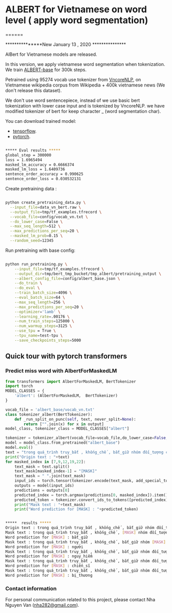 # ALBERT for Vietnamese on word level ( apply word segmentation)
======

***************New January 13 , 2020 ***************

AlBert for Vietnamese models are released.

In this version, we apply vietnamese word segmentation when tokenization. We train [ALBERT-base](https://github.com/google-research/ALBERT) for 300k steps.

Petrained using  95274 vocab use tokenizer from [VncoreNLP](https://github.com/vncorenlp/VnCoreNLP), on Vietnamese wikipedia corpus from Wikipedia + 400k vietnamese news (We don't release this dataset).

We don't use word sentencepiece, instead of we use basic bert tokenization with lower case input and is tokenized by VncoreNLP. we have modified tokenizer of bert for keep character _ (word segmentation char).

You can download trained model:
- [tensorflow](https://vs-insai-storage.s3-ap-southeast-1.amazonaws.com/albert/tf/albert_base.zip).
- [pytorch](https://vs-insai-storage.s3-ap-southeast-1.amazonaws.com/albert/pytorch/albert_base.zip).

``` bash

***** Eval results *****
global_step = 300000
loss = 1.6965494
masked_lm_accuracy = 0.6666374
masked_lm_loss = 1.6409736
sentence_order_accuracy = 0.990625
sentence_order_loss = 0.030532131

```

Create pretraining data :

``` bash

python create_pretraining_data.py \
  --input_file=data_vn_bert.raw \
  --output_file=tmp/tf_examples.tfrecord \
  --vocab_file=config/vocab_vn.txt \
  --do_lower_case=False \
  --max_seq_length=512 \
  --max_predictions_per_seq=20 \
  --masked_lm_prob=0.15 \
  --random_seed=12345

```

Run pretraining with base config:

``` bash

python run_pretraining.py \
    --input_file=tmp/tf_examples.tfrecord \
    --output_dir=tmp/bert_tmp_bucket/tmp_albert/pretraining_output \
    --albert_config_file=config/albert_base.json \
    --do_train \
    --do_eval \
    --train_batch_size=4096 \
    --eval_batch_size=64 \
    --max_seq_length=256 \
    --max_predictions_per_seq=20 \
    --optimizer='lamb' \
    --learning_rate=.00176 \
    --num_train_steps=125000 \
    --num_warmup_steps=3125 \
    --use_tpu = True \
    --tpu_name=test-tpu \
    --save_checkpoints_steps=5000

```
## Quick tour with pytorch transformers
### Predict miss word  with AlbertForMaskedLM
```python
from transformers import AlbertForMaskedLM, BertTokenizer
import torch
MODEL_CLASSES = {
    'albert': (AlbertForMaskedLM,  BertTokenizer)
}

vocab_file = 'albert_base/vocab_vn.txt'
class tokenizer_albert(BertTokenizer):
    def _run_split_on_punc(self, text, never_split=None):
        return ["".join(x) for x in output]
model_class, tokenizer_class = MODEL_CLASSES["albert"]

tokenizer = tokenizer_albert(vocab_file=vocab_file,do_lower_case=False,max_len=256)
model = model_class.from_pretrained("albert_base")
model.eval()
text = "trong quá_trình truy_bắt , khống_chế , bắt_giữ nhóm đối_tượng chống_đối đặc_biệt nguy_hiểm nêu trên , 3 cán_bộ , chiến_sĩ công_an đã hy_sinh ."
print("Origin text : "+text)
for masked_index in [7,9,12,19,22]:
    text_mask = text.split()
    text_mask[masked_index-1] = "[MASK]"
    text_mask = " ".join(text_mask)
    input_ids = torch.tensor(tokenizer.encode(text_mask, add_special_tokens=True)).unsqueeze(0)
    outputs = model(input_ids)
    predictions = outputs[0]
    predicted_index = torch.argmax(predictions[0, masked_index]).item()
    predicted_token = tokenizer.convert_ids_to_tokens([predicted_index])[0]
    print("Mask text : "+text_mask)
    print("Word prediction for [MASK] : "+predicted_token)

```
``` bash

*****  results *****
Origin text : trong quá_trình truy_bắt , khống_chế , bắt_giữ nhóm đối_tượng chống_đối đặc_biệt nguy_hiểm nêu trên , 3 cán_bộ , chiến_sĩ công_an đã hy_sinh .
Mask text : trong quá_trình truy_bắt , khống_chế , [MASK] nhóm đối_tượng chống_đối đặc_biệt nguy_hiểm nêu trên , 3 cán_bộ , chiến_sĩ công_an đã hy_sinh .
Word prediction for [MASK] : bắt_giữ
Mask text : trong quá_trình truy_bắt , khống_chế , bắt_giữ nhóm [MASK] chống_đối đặc_biệt nguy_hiểm nêu trên , 3 cán_bộ , chiến_sĩ công_an đã hy_sinh .
Word prediction for [MASK] : người
Mask text : trong quá_trình truy_bắt , khống_chế , bắt_giữ nhóm đối_tượng chống_đối đặc_biệt [MASK] nêu trên , 3 cán_bộ , chiến_sĩ công_an đã hy_sinh .
Word prediction for [MASK] : nguy_hiểm
Mask text : trong quá_trình truy_bắt , khống_chế , bắt_giữ nhóm đối_tượng chống_đối đặc_biệt nguy_hiểm nêu trên , 3 cán_bộ , [MASK] công_an đã hy_sinh .
Word prediction for [MASK] : chiến_sĩ
Mask text : trong quá_trình truy_bắt , khống_chế , bắt_giữ nhóm đối_tượng chống_đối đặc_biệt nguy_hiểm nêu trên , 3 cán_bộ , chiến_sĩ công_an đã [MASK] .
Word prediction for [MASK] : bị_thương

```



### Contact information
For personal communication related to this project, please contact Nha Nguyen Van (nha282@gmail.com).
